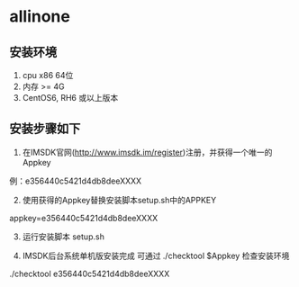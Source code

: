 # allinone
## 安装环境
1. cpu x86 64位
2. 内存 >= 4G
3. CentOS6, RH6 或以上版本

## 安装步骤如下
1. 在IMSDK官网(http://www.imsdk.im/register)注册，并获得一个唯一的Appkey 

 例：e356440c5421d4db8deeXXXX

2. 使用获得的Appkey替换安装脚本setup.sh中的APPKEY
 
  appkey=e356440c5421d4db8deeXXXX

3. 运行安装脚本 setup.sh
  
4. IMSDK后台系统单机版安装完成
  可通过 ./checktool   $Appkey 检查安装环境

  ./checktool e356440c5421d4db8deeXXXX

